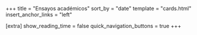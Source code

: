 +++
title = "Ensayos académicos"
sort_by = "date"
template = "cards.html"
insert_anchor_links = "left"

[extra]
show_reading_time = false
quick_navigation_buttons = true
+++